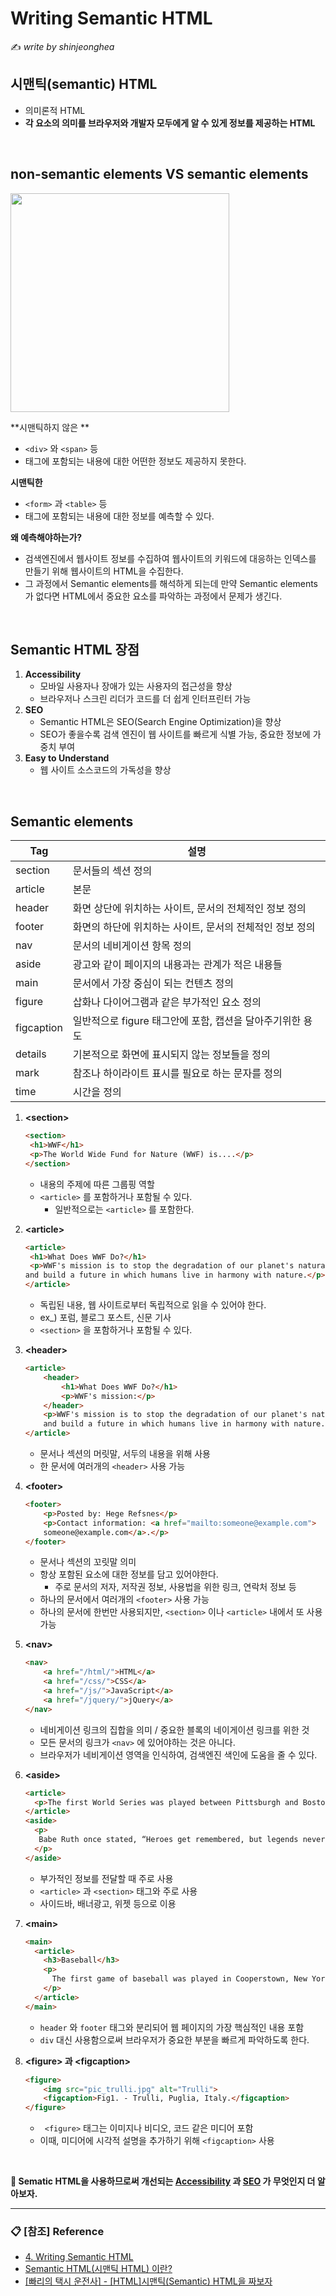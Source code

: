 # Writing Semantic HTML

:writing_hand: *write by shinjeonghea*

## 시맨틱(semantic) HTML

- 의미론적 HTML
- **각 요소의 의미를 브라우저와 개발자 모두에게 알 수 있게 정보를 제공하는 HTML**

<br>

## non-semantic elements VS semantic elements

<img src="https://user-images.githubusercontent.com/58902042/134606059-6c817db9-f69e-4890-9e0c-9426fa02bafc.png" width=350> 

**시맨틱하지 않은 **

- `<div>` 와 `<span>` 등
- 태그에 포함되는 내용에 대한 어떤한 정보도 제공하지 못한다.

**시맨틱한**

- `<form>` 과 `<table>` 등
- 태그에 포함되는 내용에 대한 정보를 예측할 수 있다.

**왜 예측해야하는가?**

- 검색엔진에서 웹사이트 정보를 수집하여 웹사이트의 키워드에 대응하는 인덱스를 만들기 위해 웹사이트의 HTML을 수집한다. 
- 그 과정에서 Semantic elements를 해석하게 되는데 만약 Semantic elements가 없다면 HTML에서 중요한 요소를 파악하는 과정에서 문제가 생긴다.

<BR>

## Semantic HTML 장점

1. **Accessibility**
   - 모바일 사용자나 장애가 있는 사용자의 접근성을 향상
   - 브라우저나 스크린 리더가 코드를 더 쉽게 인터프린터 가능
2. **SEO**
   - Semantic HTML은 SEO(Search Engine Optimization)을 향상
   - SEO가 좋을수록 검색 엔진이 웹 사이트를 빠르게 식별 가능, 중요한 정보에 가중치 부여
3. **Easy to Understand**
   - 웹 사이트 소스코드의 가독성을 향상

<br>

## Semantic elements

| Tag        | 설명                                                      |
| ---------- | --------------------------------------------------------- |
| section    | 문서들의 섹션 정의                                        |
| article    | 본문                                                      |
| header     | 화면 상단에 위치하는 사이트, 문서의 전체적인 정보 정의    |
| footer     | 화면의 하단에 위치하는 사이트, 문서의 전체적인 정보 정의  |
| nav        | 문서의 네비게이션 항목 정의                               |
| aside      | 광고와 같이 페이지의 내용과는 관계가 적은 내용들          |
| main       | 문서에서 가장 중심이 되는 컨텐츠 정의                     |
| figure     | 삽화나 다이어그램과 같은 부가적인 요소 정의               |
| figcaption | 일반적으로 figure 태그안에 포함, 캡션을 달아주기위한 용도 |
| details    | 기본적으로 화면에 표시되지 않는 정보들을 정의             |
| mark       | 참조나 하이라이트 표시를 필요로 하는 문자를 정의          |
| time       | 시간을 정의                                               |

1. **\<section>**

   ~~~html
   <section>
   	<h1>WWF</h1>
   	<p>The World Wide Fund for Nature (WWF) is....</p>
   </section>
   ~~~

   - 내용의 주제에 따른 그룹핑 역할
   - `<article>` 를 포함하거나 포함될 수 있다.
     - 일반적으로는 `<article>` 를 포함한다.

2. **\<article>**

   ~~~html
   <article>
   	<h1>What Does WWF Do?</h1>
   	<p>WWF's mission is to stop the degradation of our planet's natural environment,
   and build a future in which humans live in harmony with nature.</p>
   </article>
   ~~~

   - 독립된 내용, 웹 사이트로부터 독립적으로 읽을 수 있어야 한다.
   - ex_) 포럼, 블로그 포스트, 신문 기사
   - `<section>` 을 포함하거나 포함될 수 있다.

3. **\<header>**

   ~~~html
   <article>
       <header>
           <h1>What Does WWF Do?</h1>
           <p>WWF's mission:</p>
       </header>
       <p>WWF's mission is to stop the degradation of our planet's natural environment,
       and build a future in which humans live in harmony with nature.</p>
   </article>
   ~~~

   - 문서나 섹션의 머릿말, 서두의 내용을 위해 사용
   - 한 문서에 여러개의 `<header>` 사용 가능

4. **\<footer>**

   ~~~html
   <footer>
       <p>Posted by: Hege Refsnes</p>
       <p>Contact information: <a href="mailto:someone@example.com">
       someone@example.com</a>.</p>
   </footer>
   ~~~

   - 문서나 섹션의 꼬릿말 의미
   - 항상 포함된 요소에 대한 정보를 담고 있어야한다.
     - 주로 문서의 저자, 저작권 정보, 사용법을 위한 링크, 연락처 정보 등
   -  하나의 문서에서 여러개의 `<footer>` 사용 가능
     - 하나의 문서에 한번만 사용되지만, `<section>` 이나 `<article>` 내에서 또 사용 가능

5. **\<nav>**

   ~~~HTML
   <nav>
       <a href="/html/">HTML</a> 
       <a href="/css/">CSS</a> 
       <a href="/js/">JavaScript</a> 
       <a href="/jquery/">jQuery</a>
   </nav>
   ~~~

   - 네비게이션 링크의 집합을 의미 / 중요한 블록의 네이게이션 링크를 위한 것
   - 모든 문서의 링크가 `<nav>` 에 있어야하는 것은 아니다.
   - 브라우저가 네비게이션 영역을 인식하여, 검색엔진 색인에 도움을 줄 수 있다.

6. **\<aside>**

   ~~~html
   <article>
     <p>The first World Series was played between Pittsburgh and Boston in 1903 and was a nine-game series.</p>
   </article>
   <aside>
     <p>
      Babe Ruth once stated, “Heroes get remembered, but legends never die.”
     </p>
   </aside>
   ~~~

   - 부가적인 정보를 전달할 때 주로 사용
   - `<article>` 과 `<section>` 태그와 주로 사용
   - 사이드바, 배너광고, 위젯 등으로 이용

7. **\<main>**

   ~~~html
   <main>
     <article>
       <h3>Baseball</h3>
       <p>
         The first game of baseball was played in Cooperstown, New York in the summer of 1839.
       </p>
     </article>
   </main>
   ~~~

   - `header` 와 `footer` 태그와 분리되어 웹 페이지의 가장 핵심적인 내용 포함
   - `div` 대신 사용함으로써 브라우저가 중요한 부분을 빠르게 파악하도록 한다.

8. **\<figure> 과 \<figcaption>**

   ~~~html
   <figure>
       <img src="pic_trulli.jpg" alt="Trulli">
       <figcaption>Fig1. - Trulli, Puglia, Italy.</figcaption>
   </figure>
   ~~~

   - ` <figure>` 태그는 이미지나 비디오, 코드 같은 미디어 포함
   - 이때, 미디어에 시각적 설명을 추가하기 위해 `<figcaption>` 사용

<BR>

**:pushpin: Sematic HTML을 사용하므로써 개선되는 [Accessibility](./%5BHTML%5DAccessibility.md) 과 [SEO](./%5BHTML%5DSEO%20Basics.md) 가 무엇인지 더 알아보자.**

-----------

### :clipboard: [참조] Reference

- [4. Writing Semantic HTML](https://velog.io/@ssoon_d/4.-Writing-Semantic-HTML)
- [Semantic HTML(시맨틱 HTML) 이란?](https://eunsukimme.github.io/html/2019/12/18/Semantic-Web/)
- [[빠리의 택시 운전사] - [HTML]시맨틱(Semantic) HTML을 짜보자](https://geonlee.tistory.com/96)

